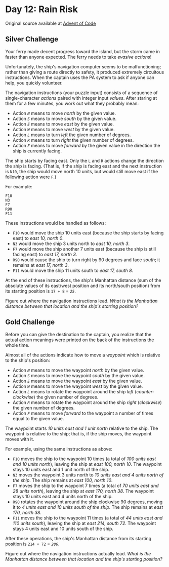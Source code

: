 # Day 12: Rain Risk

Original source available at [Advent of Code](https://adventofcode.com/2020/day/12)

## Silver Challenge

Your ferry made decent progress toward the island, but the storm came in faster than anyone expected. The ferry needs to take _evasive actions_!

Unfortunately, the ship's navigation computer seems to be malfunctioning; rather than giving a route directly to safety, it produced extremely circuitous instructions. When the captain uses the PA system to ask if anyone can help, you quickly volunteer.

The navigation instructions (your puzzle input) consists of a sequence of single-character _actions_ paired with integer input _values_. After staring at them for a few minutes, you work out what they probably mean:

- Action _`N`_ means to move _north_ by the given value.
- Action _`S`_ means to move _south_ by the given value.
- Action _`E`_ means to move _east_ by the given value.
- Action _`W`_ means to move _west_ by the given value.
- Action _`L`_ means to turn _left_ the given number of degrees.
- Action _`R`_ means to turn _right_ the given number of degrees.
- Action _`F`_ means to move _forward_ by the given value in the direction the ship is currently facing.

The ship starts by facing east. Only the `L` and `R` actions change the direction the ship is facing. (That is, if the ship is facing east and the next instruction is `N10`, the ship would move north 10 units, but would still move east if the following action were `F`.)

For example:

```
F10
N3
F7
R90
F11
```

These instructions would be handled as follows:

- `F10` would move the ship 10 units east (because the ship starts by facing east) to _east 10, north 0_.
- `N3` would move the ship 3 units north to _east 10, north 3_.
- `F7` would move the ship another 7 units east (because the ship is still facing east) to _east 17, north 3_.
- `R90` would cause the ship to turn right by 90 degrees and face _south_; it remains at _east 17, north 3_.
- `F11` would move the ship 11 units south to _east 17, south 8_.

At the end of these instructions, the ship's Manhattan distance (sum of the absolute values of its east/west position and its north/south position) from its starting position is `17 + 8` = _`25`_.

Figure out where the navigation instructions lead. _What is the Manhattan distance between that location and the ship's starting position?_

## Gold Challenge

Before you can give the destination to the captain, you realize that the actual action meanings were printed on the back of the instructions the whole time.

Almost all of the actions indicate how to move a _waypoint_ which is relative to the ship's position:

- Action _`N`_ means to move the waypoint _north_ by the given value.
- Action _`S`_ means to move the waypoint _south_ by the given value.
- Action _`E`_ means to move the waypoint _east_ by the given value.
- Action _`W`_ means to move the waypoint _west_ by the given value.
- Action _`L`_ means to rotate the waypoint around the ship _left_ (_counter-clockwise_) the given number of degrees.
- Action _`R`_ means to rotate the waypoint around the ship _right_ (_clockwise_) the given number of degrees.
- Action _`F`_ means to move _forward_ to the waypoint a number of times equal to the given value.

The waypoint starts _10 units east and 1 unit north_ relative to the ship. The waypoint is relative to the ship; that is, if the ship moves, the waypoint moves with it.

For example, using the same instructions as above:

- `F10` moves the ship to the waypoint 10 times (a total of _100 units east and 10 units north_), leaving the ship at _east 100, north 10_. The waypoint stays 10 units east and 1 unit north of the ship.
- `N3` moves the waypoint 3 units north to _10 units east and 4 units north of the ship_. The ship remains at _east 100, north 10_.
- `F7` moves the ship to the waypoint 7 times (a total of _70 units east and 28 units north_), leaving the ship at _east 170, north 38_. The waypoint stays 10 units east and 4 units north of the ship.
- `R90` rotates the waypoint around the ship clockwise 90 degrees, moving it to _4 units east and 10 units south of the ship_. The ship remains at _east 170, north 38_.
- `F11` moves the ship to the waypoint 11 times (a total of _44 units east and 110 units south_), leaving the ship at _east 214, south 72_. The waypoint stays 4 units east and 10 units south of the ship.

After these operations, the ship's Manhattan distance from its starting position is `214 + 72` = _`286`_.

Figure out where the navigation instructions actually lead. _What is the Manhattan distance between that location and the ship's starting position?_

